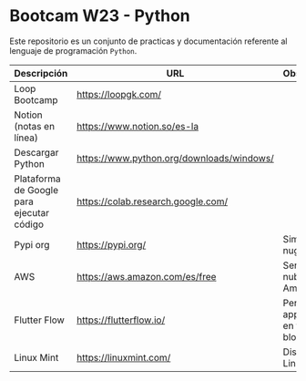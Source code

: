 # Bootcam W23 - Python

Este repositorio es un conjunto de practicas y documentación referente al lenguaje de programación ```Python```.

| Descripción | URL | Observaciones |
| ------------- | ------------- | --- |
| Loop Bootcamp | https://loopgk.com/ | |
| Notion (notas en línea) | https://www.notion.so/es-la | |
| Descargar Python | https://www.python.org/downloads/windows/ | |
| Plataforma de Google para ejecutar código | https://colab.research.google.com/ | |
| Pypi org | https://pypi.org/ | Similar a nuget.org |
| AWS | https://aws.amazon.com/es/free | Servicio en la nube de Amazon |
| Flutter Flow | https://flutterflow.io/ | Permite crear apps moviles en forma de bloques |
| Linux Mint | https://linuxmint.com/ | Distribución de Linux |

